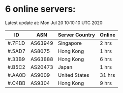 # 6 online servers:

Latest update at: Mon Jul 20 10:10:10 UTC 2020

| ID | ASN | Server Country | Online |
| -- | --- | -------------- | ------ |
| #.7F1D | AS63949 | Singapore | 2 hrs |
| #.5AD7 | AS8075 | Hong Kong | 1 hrs |
| #.33B9 | AS63888 | Hong Kong | 6 hrs |
| #.B5C2 | AS20473 | Japan | 1 hrs |
| #.AA0D | AS9009 | United States | 31 hrs |
| #.C4BB | AS9304 | Hong Kong | 9 hrs |

